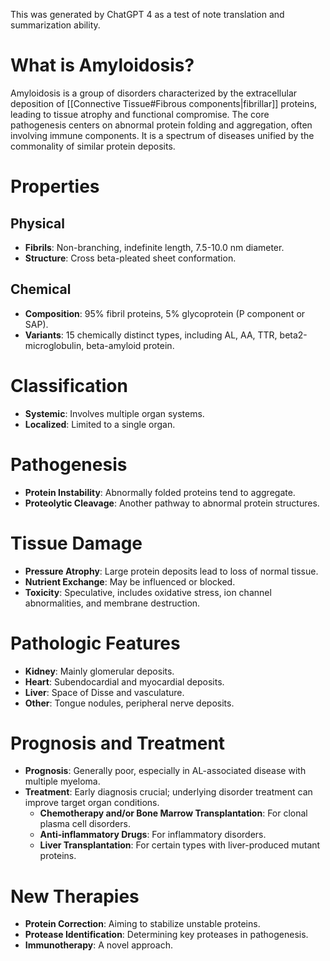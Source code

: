 This was generated by ChatGPT 4 as a test of note translation and summarization ability.
# What is Amyloidosis?
Amyloidosis is a group of disorders characterized by the extracellular deposition of [[Connective Tissue#Fibrous components|fibrillar]] proteins, leading to tissue atrophy and functional compromise. The core pathogenesis centers on abnormal protein folding and aggregation, often involving immune components. It is a spectrum of diseases unified by the commonality of similar protein deposits.
# Properties

## Physical
- **Fibrils**: Non-branching, indefinite length, 7.5-10.0 nm diameter.
- **Structure**: Cross beta-pleated sheet conformation.
## Chemical
- **Composition**: 95% fibril proteins, 5% glycoprotein (P component or SAP).
- **Variants**: 15 chemically distinct types, including AL, AA, TTR, beta2-microglobulin, beta-amyloid protein.
# Classification
- **Systemic**: Involves multiple organ systems.
- **Localized**: Limited to a single organ.
# Pathogenesis
- **Protein Instability**: Abnormally folded proteins tend to aggregate.
- **Proteolytic Cleavage**: Another pathway to abnormal protein structures.
# Tissue Damage
- **Pressure Atrophy**: Large protein deposits lead to loss of normal tissue.
- **Nutrient Exchange**: May be influenced or blocked.
- **Toxicity**: Speculative, includes oxidative stress, ion channel abnormalities, and membrane destruction.
# Pathologic Features
- **Kidney**: Mainly glomerular deposits.
- **Heart**: Subendocardial and myocardial deposits.
- **Liver**: Space of Disse and vasculature.
- **Other**: Tongue nodules, peripheral nerve deposits.
# Prognosis and Treatment
- **Prognosis**: Generally poor, especially in AL-associated disease with multiple myeloma.
- **Treatment**: Early diagnosis crucial; underlying disorder treatment can improve target organ conditions.
    - **Chemotherapy and/or Bone Marrow Transplantation**: For clonal plasma cell disorders.
    - **Anti-inflammatory Drugs**: For inflammatory disorders.
    - **Liver Transplantation**: For certain types with liver-produced mutant proteins.
# New Therapies
- **Protein Correction**: Aiming to stabilize unstable proteins.
- **Protease Identification**: Determining key proteases in pathogenesis.
- **Immunotherapy**: A novel approach.